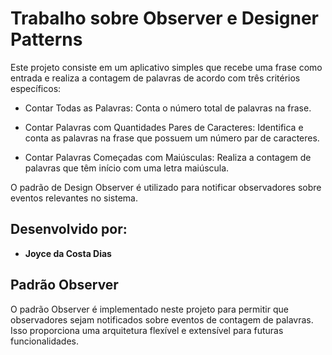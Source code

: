 # Trabalho sobre Observer e Designer Patterns
Este projeto consiste em um aplicativo simples que recebe uma frase como entrada e realiza a contagem de palavras de acordo com três critérios específicos:

- Contar Todas as Palavras: Conta o número total de palavras na frase.

- Contar Palavras com Quantidades Pares de Caracteres: Identifica e conta as palavras na frase que possuem um número par de caracteres.

- Contar Palavras Começadas com Maiúsculas: Realiza a contagem de palavras que têm início com uma letra maiúscula.

O padrão de Design Observer é utilizado para notificar observadores sobre eventos relevantes no sistema.

## Desenvolvido por:
- **Joyce da Costa Dias**
## Padrão Observer
O padrão Observer é implementado neste projeto para permitir que observadores sejam notificados sobre eventos de contagem de palavras. Isso proporciona uma arquitetura flexível e extensível para futuras funcionalidades.

